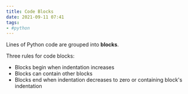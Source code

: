 ```yaml
---
title: Code Blocks
date: 2021-09-11 07:41
tags:
- #python
---
```


Lines of Python code are grouped into **blocks**.

Three rules for code blocks:

* Blocks begin when indentation increases
* Blocks can contain other blocks
* Blocks end when indentation decreases to zero or containing block's
  indentation
